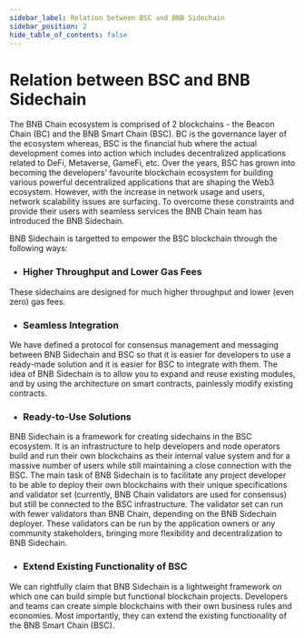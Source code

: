 ```yaml
---
sidebar_label: Relation between BSC and BNB Sidechain
sidebar_position: 2
hide_table_of_contents: false
---
```


# Relation between BSC and BNB Sidechain
The BNB Chain ecosystem is comprised of 2 blockchains - the Beacon Chain (BC) and the BNB Smart Chain (BSC). BC is the governance layer of the ecosystem whereas, BSC is the financial hub where the actual development comes into action which includes decentralized applications related to DeFi, Metaverse, GameFi, etc. Over the years, BSC has grown into becoming the developers' favourite blockchain ecosystem for building various powerful decentralized applications that are shaping the Web3 ecosystem. However, with the increase in network usage and users, network scalability issues are surfacing. To overcome these constraints and provide their users with seamless services the BNB Chain team has introduced the BNB Sidechain.

BNB Sidechain is targetted to empower the BSC blockchain through the following ways:

* ### **Higher Throughput and Lower Gas Fees** 
These sidechains are designed for much higher throughput and lower (even zero) gas fees. 

* ### **Seamless Integration** 
We have defined a protocol for consensus management and messaging between BNB Sidechain and BSC so that it is easier for developers to use a ready-made solution and it is easier for BSC to integrate with them. The idea of BNB Sidechain is to allow you to expand and reuse existing modules, and by using the architecture on smart contracts, painlessly modify existing contracts. 

* ### **Ready-to-Use Solutions**
BNB Sidechain is a framework for creating sidechains in the BSC ecosystem. It is an infrastructure to help developers and node operators build and run their own blockchains as their internal value system and for a massive number of users while still maintaining a close connection with the BSC. 
The main task of BNB Sidechain is to facilitate any project developer to be able to deploy their own blockchains with their unique specifications and validator set (currently, BNB Chain validators are used for consensus) but still be connected to the BSC infrastructure. The validator set can run with fewer validators than BNB Chain, depending on the BNB Sidechain deployer. These validators can be run by the application owners or any community stakeholders, bringing more flexibility and decentralization to BNB Sidechain.

* ### **Extend Existing Functionality of BSC**
We can rightfully claim that BNB Sidechain is a lightweight framework on which one can build simple but functional blockchain projects. Developers and teams can create simple blockchains with their own business rules and economies. Most importantly, they can extend the existing functionality of the BNB Smart Chain (BSC). 



